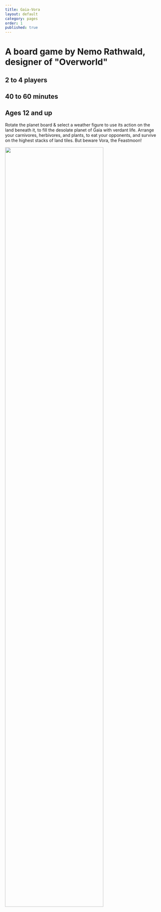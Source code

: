```yaml
---
title: Gaia-Vora
layout: default
category: pages
order: 1
published: true
---
```


# A board game by Nemo Rathwald, designer of "Overworld"
## 2 to 4 players
## 40 to 60 minutes
## Ages 12 and up

Rotate the planet board & select a weather figure to use its action on the land beneath it, to fill the desolate planet of Gaia with verdant life. Arrange your carnivores, herbivores, and plants, to eat your opponents, and survive on the highest stacks of land tiles. But beware Vora, the Feastmoon!

<img src="assets/images/gaia-vora.gif" width="80%">
